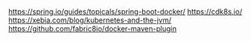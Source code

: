 https://spring.io/guides/topicals/spring-boot-docker/
https://cdk8s.io/
https://xebia.com/blog/kubernetes-and-the-jvm/
https://github.com/fabric8io/docker-maven-plugin